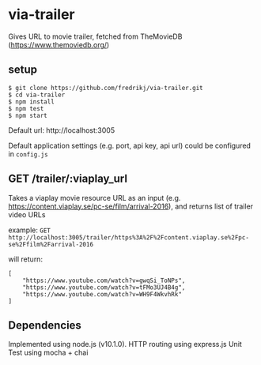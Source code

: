 # via-trailer
Gives URL to movie trailer, fetched from TheMovieDB (https://www.themoviedb.org/)

## setup
```
$ git clone https://github.com/fredrikj/via-trailer.git
$ cd via-trailer
$ npm install
$ npm test
$ npm start
```
Default url: http://localhost:3005

Default application settings (e.g. port, api key, api url) could be configured in `config.js`

## GET /trailer/:viaplay_url
Takes a viaplay movie resource URL as an input (e.g. https://content.viaplay.se/pc-se/film/arrival-2016), and returns list of trailer video URLs

example: 
```GET http://localhost:3005/trailer/https%3A%2F%2Fcontent.viaplay.se%2Fpc-se%2Ffilm%2Farrival-2016```

will return:
```
[
    "https://www.youtube.com/watch?v=gwqSi_ToNPs",
    "https://www.youtube.com/watch?v=tFMo3UJ4B4g",
    "https://www.youtube.com/watch?v=WH9F4WkvhRk"
]
```

## Dependencies
Implemented using node.js (v10.1.0).
HTTP routing using express.js
Unit Test using mocha + chai
